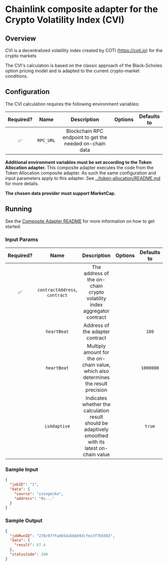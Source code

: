 # Chainlink composite adapter for the Crypto Volatility Index (CVI)

## Overview

CVI is a decentralized volatility index created by COTI (https://coti.io) for the crypto markets

The CVI's calculation is based on the classic approach of the Black-Scholes option pricing model and is adapted to the current crypto-market conditions.

## Configuration

The CVI calculation requires the following environment variables:

| Required? |   Name    |                       Description                       | Options | Defaults to |
| :-------: | :-------: | :-----------------------------------------------------: | :-----: | :---------: |
|    ✅     | `RPC_URL` | Blockchain RPC endpoint to get the needed on-chain data |         |             |

**Additional environment variables must be set according to the Token Allocation adapter.**
This composite adapter executes the code from the Token Allocation composite adapter. As such the same configuration and input parameters apply to this adapter. See [../token-allocation/README.md](../token-allocation/README.md) for more details.

**The chosen data provider must support MarketCap.**

## Running

See the [Composite Adapter README](../README.md) for more information on how to get started.

### Input Params

| Required? |             Name              |                                              Description                                              | Options | Defaults to |
| :-------: | :---------------------------: | :---------------------------------------------------------------------------------------------------: | :-----: | :---------: |
|    ✅     | `contractAddress`, `contract` |                The address of the on-chain crypto volatility index aggregator contract                |         |             |
|           |          `heartBeat`          |                                    Address of the adapter contract                                    |         |    `180`    |
|           |          `heartBeat`          |          Multiply amount for the on-chain value, which also determines the result precision           |         |  `1000000`  |
|           |         `isAdaptive`          | Indicates whether the calculation result should be adaptively smoothed with its latest on-chain value |         |   `true`    |

### Sample Input

```json
{
  "jobID": "1",
  "data": {
    "source": "coingecko",
    "address": "0x..."
  }
}
```

### Sample Output

```json
{
  "jobRunID": "278c97ffadb54a5bbb93cfec5f7b5503",
  "data": {
    "result": 67.4
  },
  "statusCode": 200
}
```
